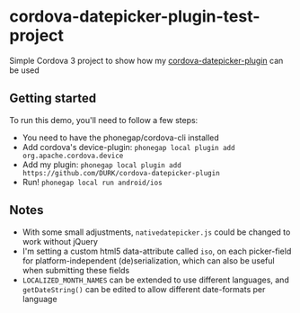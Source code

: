 cordova-datepicker-plugin-test-project
======================================

Simple Cordova 3 project to show how my [cordova-datepicker-plugin](https://github.com/DURK/cordova-datepicker-plugin) can be used

## Getting started
To run this demo, you'll need to follow a few steps:
* You need to have the phonegap/cordova-cli installed
* Add cordova's device-plugin: `phonegap local plugin add org.apache.cordova.device`
* Add my plugin: `phonegap local plugin add https://github.com/DURK/cordova-datepicker-plugin`
* Run! `phonegap local run android/ios`


## Notes
* With some small adjustments, `nativedatepicker.js` could be changed to work without jQuery
* I'm setting a custom html5 data-attribute called `iso`, on each picker-field for platform-independent (de)serialization, which can also be useful when submitting these fields
* `LOCALIZED_MONTH_NAMES` can be extended to use different languages, and `getDateString()` can be edited to allow different date-formats per language
